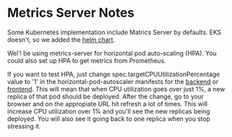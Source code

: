 # Metrics Server Notes
Some Kubernetes implementation include Matrics Server by defaults. EKS doesn't, so we added the [helm chart](/helm/infra/metrics-server/).

Wel'l be using metrics-server for horizontal pod auto-scaling (HPA). You could also set up HPA to get metrics from Prometheus.

If you want to test HPA, just change spec.targetCPUUtilizationPercentage value to '1' in the horizontal-pod-autoscaler manifests for the [backend](/helm/my-app/backend/templates/horizontal-pod-autoscaler.yaml) or [frontend](/helm/my-app/frontend/templates/horizontal-pod-autoscaler.yaml). This will mean that when CPU utilization goes over just 1%, a new replica of that pod should be deployed. After the change, go to your browser and on the appropiate URL hit refresh a lot of times. This will increase CPU utilization over 1% and you'll see the new replicas being deployed. You will also see it going back to one replica when you stop stressing it.
